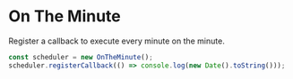 # On The Minute

Register a callback to execute every minute on the minute.

```javascript
const scheduler = new OnTheMinute();
scheduler.registerCallback(() => console.log(new Date().toString()));
```
